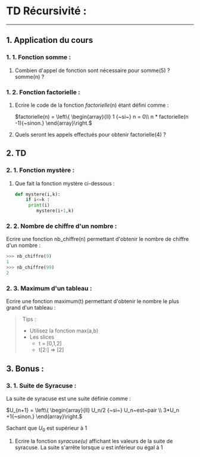 # TD Récursivité :

------

## 1. Application du cours 

### 1. 1. Fonction somme :

1) Combien d'appel de fonction sont nécessaire pour somme(5) ? somme(n) ? 

### 1. 2. Fonction factorielle  :

1. Ecrire le code de la fonction *factorielle*(n) étant défini comme : 

   $`factorielle(n) = \left\{ \begin{array}{ll}     1 {~si~} n = 0\\     n * factorielle(n -1){~sinon.} \end{array}\right.`$

2) Quels seront les appels effectués pour obtenir factorielle(4) ?

## 2. TD 

### 2. 1. Fonction mystère :

1. Que fait la fonction mystère ci-dessous : 

   ```python
   def mystere(i,k):
       if i<=k :
       	print(i)
           mystere(i+1,k)
   ```

### 2. 2. Nombre de chiffre d'un nombre :

Ecrire une fonction nb_chiffre(n) permettant d'obtenir le nombre de chiffre d'un nombre :

```python
>>> nb_chiffre(9)
1
>>> nb_chiffre(99)
2
```

### 2. 3. Maximum d'un tableau :

Ecrire une fonction maximum(t) permettant d'obtenir le nombre le plus grand d'un tableau :

> ​	Tips : 
>
> - Utilisez la fonction max(a,b)
> - Les slices 
>   - t = [0,1,2] 
>   - t[2:] => [2]

## 3. Bonus : 

### 3. 1. Suite de Syracuse :

La suite de syracuse est une suite définie comme : 

$`U_{n+1} = \left\{ \begin{array}{ll}     U_n/2 {~si~} U_n~est~pair \\     3*U_n +1{~sinon.} \end{array}\right.`$

Sachant que $`U_0`$ est supérieur à 1

1. Ecrire la fonction *syracuse(u)* affichant les valeurs de la suite de syracuse. 
   La suite s'arrête lorsque *u* est inférieur ou égal à 1 

